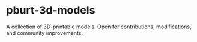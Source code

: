 # pburt-3d-models
A collection of 3D-printable models. Open for contributions, modifications, and community improvements.
